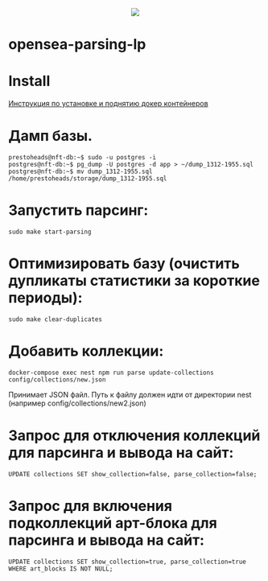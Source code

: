 <p align="center"><img src="https://prestoheads.com/assets/img/logo.png"></p>

# opensea-parsing-lp

# Install

[Инструкция по установке и поднятию докер контейнеров](INSTALL.md)

# Дамп базы. 
    prestoheads@nft-db:~$ sudo -u postgres -i
    postgres@nft-db:~$ pg_dump -U postgres -d app > ~/dump_1312-1955.sql
    postgres@nft-db:~$ mv dump_1312-1955.sql /home/prestoheads/storage/dump_1312-1955.sql
# Запустить парсинг: 
    sudo make start-parsing
# Оптимизировать базу (очистить дупликаты статистики за короткие периоды):
    sudo make clear-duplicates
# Добавить коллекции: 
    docker-compose exec nest npm run parse update-collections config/collections/new.json
    
Принимает JSON файл. Путь к файлу должен идти от директории nest (например config/collections/new2.json)

# Запрос для отключения коллекций для парсинга и вывода на сайт: 
    UPDATE collections SET show_collection=false, parse_collection=false;

# Запрос для включения подколлекций арт-блока для парсинга и вывода на сайт: 
    UPDATE collections SET show_collection=true, parse_collection=true WHERE art_blocks IS NOT NULL;
